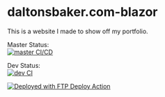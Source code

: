 # daltonsbaker.com-blazor

This is a website I made to show off my portfolio.



Master Status:   
[![master CI/CD](https://github.com/dalton-baker/daltonsbaker.com-blazor/actions/workflows/master-CICD.yml/badge.svg?branch=master)](https://github.com/dalton-baker/daltonsbaker.com-blazor/actions/workflows/master-CICD.yml)

Dev Status:   
[![dev CI](https://github.com/dalton-baker/daltonsbaker.com-blazor/actions/workflows/dev-CI.yml/badge.svg?branch=dev)](https://github.com/dalton-baker/daltonsbaker.com-blazor/actions/workflows/dev-CI.yml)

[<img alt="Deployed with FTP Deploy Action" src="https://img.shields.io/badge/Deployed With-FTP DEPLOY ACTION-%3CCOLOR%3E?style=for-the-badge&color=2b9348">](https://github.com/SamKirkland/FTP-Deploy-Action)

